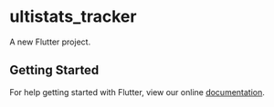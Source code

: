 # ultistats_tracker

A new Flutter project.

## Getting Started

For help getting started with Flutter, view our online
[documentation](https://flutter.io/).
